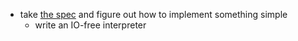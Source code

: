 - take [the spec](doc/evaluation.md) and figure out how to implement something
  simple
    - write an IO-free interpreter
